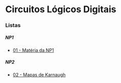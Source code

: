 # Circuitos Lógicos Digitais


### Listas

##### NP1
- [01 - Matéria da NP1](cld_files/listas/01/lista01CLD.pdf)

##### NP2
- [02 - Mapas de Karnaugh](cld_files/listas/02/lista02CLD.pdf)

